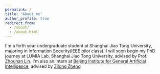 ```yaml
---
permalink: /
title: "About me"
author_profile: true
redirect_from: 
  - /about/
  - /about.html
---
```


I'm a forth year undergraduate student at Shanghai Jiao Tong University, majoring in Information Security(IEEE pilot class). I will soon begin my PhD journey at LUMIA Lab, Shanghai Jiao Tong University, advised by Prof. [Zhouhan Lin](https://hantek.github.io/). I'm also an intern at [Beijing Institute for General Artificial Intelligence](https://www.bigai.ai/), advised by [Zilong Zheng](https://zilongzheng.github.io/)
